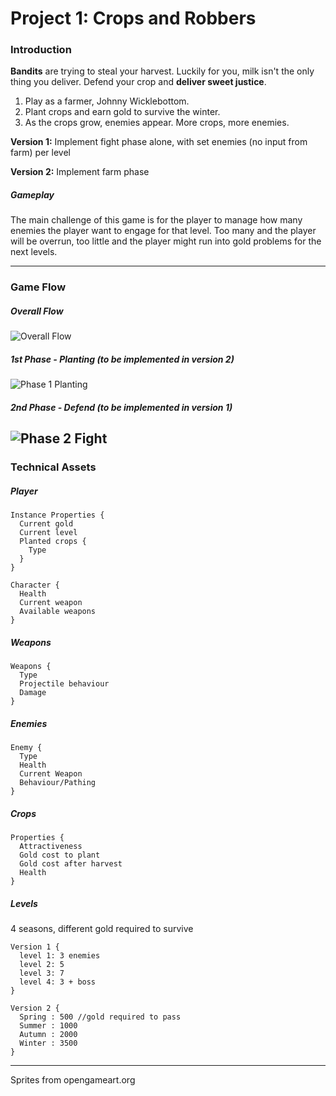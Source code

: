 # Project 1: Crops and Robbers

### Introduction

**Bandits** are trying to steal your harvest. Luckily for you, milk isn't the only thing you deliver. Defend your crop and **deliver sweet justice**.

1. Play as a farmer, Johnny Wicklebottom.
2. Plant crops and earn gold to survive the winter.
3. As the crops grow, enemies appear. More crops, more enemies.

**Version 1:** Implement fight phase alone, with set enemies (no input from farm) per level

**Version 2:** Implement farm phase

##### Gameplay
The main challenge of this game is for the player to manage how many enemies the player want to engage for that level. Too many and the player will be overrun, too little and the player might run into gold problems for the next levels.


---
### Game Flow

##### Overall Flow
![Overall Flow](/assets/images/overallFlow.png)

##### 1st Phase - Planting (to be implemented in version 2)
![Phase 1 Planting](/assets/images/plantingPhase.png)


##### 2nd Phase - Defend (to be implemented in version 1)
![Phase 2 Fight](/assets/images/fightPhase.png)
---

### Technical Assets

##### Player
```
Instance Properties {
  Current gold
  Current level
  Planted crops {
    Type
  }
}

Character {
  Health
  Current weapon
  Available weapons
}
```
##### Weapons
```
Weapons {
  Type
  Projectile behaviour
  Damage
}
```


##### Enemies
```
Enemy {
  Type
  Health
  Current Weapon
  Behaviour/Pathing
}
```

##### Crops
```
Properties {
  Attractiveness
  Gold cost to plant
  Gold cost after harvest
  Health
}

```

##### Levels

4 seasons, different gold required to survive
```
Version 1 {
  level 1: 3 enemies
  level 2: 5
  level 3: 7
  level 4: 3 + boss
}

Version 2 {
  Spring : 500 //gold required to pass
  Summer : 1000
  Autumn : 2000
  Winter : 3500
}
```
---

Sprites from opengameart.org
